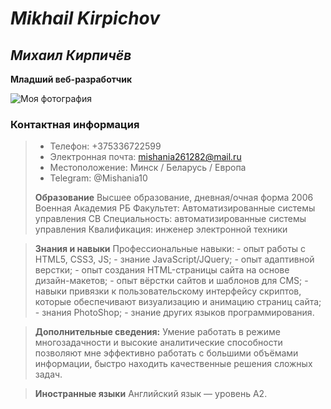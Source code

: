 # *Mikhail Kirpichov*

## *Михаил Кирпичёв*


**Младший веб-разработчик**

![Моя фотография](https://avatars2.githubusercontent.com/u/55362084?s=400&u=ea7c85f3de6886996248e7b5b91c916fa6627031&v=4)




### Контактная информация

>-   Телефон: +375336722599
>-   Электронная почта: mishania261282@mail.ru
>-   Местоположение: Минск / Беларусь / Европа
>-   Telegram: @Mishania10
>
> **Образование** 
 Высшее образование, дневная/очная форма 2006  Военная Академия РБ  Факультет: Автоматизированные системы управления СВ Специальность: автоматизированные системы управления
 Квалификация: инженер электронной техники
 
  >**Знания и навыки** 
  Профессиональные навыки: - опыт работы с HTML5, CSS3, JS; - знание JavaScript/JQuery; - опыт адаптивной верстки; - опыт создания HTML-страницы сайта на основе дизайн-макетов; - опыт вёрстки сайтов и шаблонов для CMS; - навыки привязки к пользовательскому интерфейсу скриптов, которые обеспечивают визуализацию и анимацию страниц сайта; - знания PhotoShop; - знание других языков программирования. 
  
  >**Дополнительные сведения:** 
  Умение работать в режиме многозадачности и высокие аналитические способности позволяют мне эффективно работать с большими объёмами информации, быстро находить качественные решения сложных задач. 
  
  >**Иностранные языки**
 Английский язык — уровень А2.
